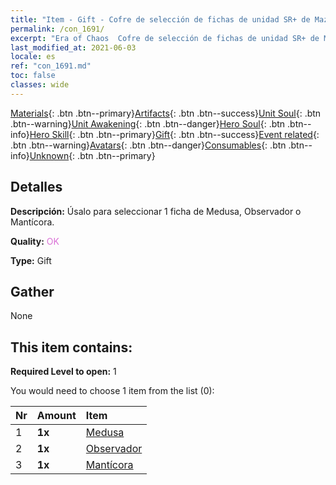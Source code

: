```yaml
---
title: "Item - Gift - Cofre de selección de fichas de unidad SR+ de Mazmorra"
permalink: /con_1691/
excerpt: "Era of Chaos  Cofre de selección de fichas de unidad SR+ de Mazmorra"
last_modified_at: 2021-06-03
locale: es
ref: "con_1691.md"
toc: false
classes: wide
---
```

 [Materials](/ItemsES/){: .btn .btn--primary}[Artifacts](/ItemsES/Artifacts/){: .btn .btn--success}[Unit Soul](/ItemsES/UnitSoul/){: .btn .btn--warning}[Unit Awakening](/ItemsES/UnitAwakening/){: .btn .btn--danger}[Hero Soul](/ItemsES/HeroSoul/){: .btn .btn--info}[Hero Skill](/ItemsES/HeroSkill/){: .btn .btn--primary}[Gift](/ItemsES/Gift/){: .btn .btn--success}[Event related](/ItemsES/Events/){: .btn .btn--warning}[Avatars](/ItemsES/Avatars/){: .btn .btn--danger}[Consumables](/ItemsES/Consumables/){: .btn .btn--info}[Unknown](/ItemsES/Unknown/){: .btn .btn--primary}

## Detalles
 **Descripción:** Úsalo para seleccionar 1 ficha de Medusa, Observador o Mantícora.

 **Quality:** <span style="color: #DA70D6">OK</span>

 **Type:** Gift

## Gather

  None

## This item contains:

 **Required Level to open:** 1

 You would need to choose 1 item from the list (0):

  | Nr | Amount |     Item    |
  |:---|:-------|:------------|
  | 1 |  **1x** | [Medusa](/ItemsES/unt_247/) |  | 
  | 2 |  **1x** | [Observador](/ItemsES/unt_246/) |  | 
  | 3 |  **1x** | [Mantícora](/ItemsES/unt_249/) |  | 
